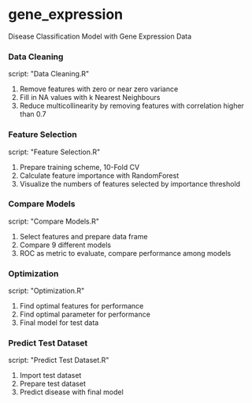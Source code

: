 # gene_expression
Disease Classification Model with Gene Expression Data

### Data Cleaning
script: "Data Cleaning.R" 	
1. Remove features with zero or near zero variance	
2. Fill in NA values with k Nearest Neighbours	
3. Reduce multicollinearity by removing features with correlation higher than 0.7

### Feature Selection 
script: "Feature Selection.R"   
1. Prepare training scheme, 10-Fold CV    
2. Calculate feature importance with RandomForest   
3. Visualize the numbers of features selected by importance threshold   

### Compare Models
script: "Compare Models.R"    
1. Select features and prepare data frame      
2. Compare 9 different models   
3. ROC as metric to evaluate, compare performance among models   

### Optimization
script: "Optimization.R"    
1. Find optimal features for performance    
2. Find optimal parameter for performance   
3. Final model for test data

### Predict Test Dataset
script: "Predict Test Dataset.R"    
1. Import test dataset    
2. Prepare test dataset   
3. Predict disease with final model   
